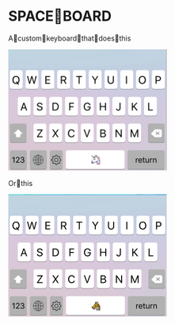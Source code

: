 # SPACE🦄BOARD

A🦄custom🦄keyboard🦄that🦄does🦄this


<img style="border: gray 0px solid;" width="320px" src="./ScreenShot.png"></img>

Or🐺this

<img style="border: gray 0px solid;" width="320px" src="./ScreenShot2.png"></img>
